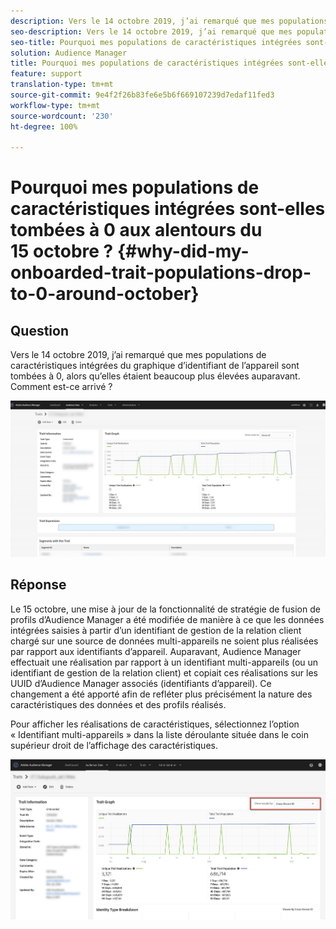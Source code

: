 ```yaml
---
description: Vers le 14 octobre 2019, j’ai remarqué que mes populations de caractéristiques intégrées du graphique d’identifiant de l’appareil sont tombées à 0, alors qu’elles étaient beaucoup plus élevées auparavant.
seo-description: Vers le 14 octobre 2019, j’ai remarqué que mes populations de caractéristiques intégrées du graphique d’identifiant de l’appareil sont tombées à 0, alors qu’elles étaient beaucoup plus élevées auparavant.
seo-title: Pourquoi mes populations de caractéristiques intégrées sont-elles tombées à 0 aux alentours du 15 octobre ?
solution: Audience Manager
title: Pourquoi mes populations de caractéristiques intégrées sont-elles tombées à 0 aux alentours du 15 octobre ?
feature: support
translation-type: tm+mt
source-git-commit: 9e4f2f26b83fe6e5b6f669107239d7edaf11fed3
workflow-type: tm+mt
source-wordcount: '230'
ht-degree: 100%

---
```



# Pourquoi mes populations de caractéristiques intégrées sont-elles tombées à 0 aux alentours du 15 octobre ? {#why-did-my-onboarded-trait-populations-drop-to-0-around-october}

## Question

Vers le 14 octobre 2019, j’ai remarqué que mes populations de caractéristiques intégrées du graphique d’identifiant de l’appareil sont tombées à 0, alors qu’elles étaient beaucoup plus élevées auparavant. Comment est-ce arrivé ?

![Image de la chute de l’identifiant de l’appareil](assets/device_id_populationdrop.png)

## Réponse

Le 15 octobre, une mise à jour de la fonctionnalité de stratégie de fusion de profils d’Audience Manager a été modifiée de manière à ce que les données intégrées saisies à partir d’un identifiant de gestion de la relation client chargé sur une source de données multi-appareils ne soient plus réalisées par rapport aux identifiants d’appareil.  Auparavant, Audience Manager effectuait une réalisation par rapport à un identifiant multi-appareils (ou un identifiant de gestion de la relation client) et copiait ces réalisations sur les UUID d’Audience Manager associés (identifiants d’appareil).  Ce changement a été apporté afin de refléter plus précisément la nature des caractéristiques des données et des profils réalisés.

Pour afficher les réalisations de caractéristiques, sélectionnez l’option « Identifiant multi-appareils » dans la liste déroulante située dans le coin supérieur droit de l’affichage des caractéristiques.

![Affichage des réalisations par identifiant multi-appareils](assets/deviceid-crossdevice.png)